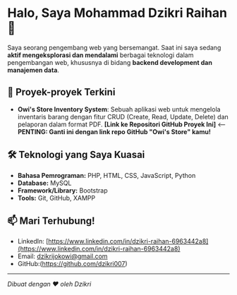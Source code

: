 # Halo, Saya Mohammad Dzikri Raihan 👋

Saya seorang pengembang web yang bersemangat. Saat ini saya sedang **aktif mengeksplorasi dan mendalami** berbagai teknologi dalam pengembangan web, khususnya di bidang **backend development dan manajemen data**.

## 🚀 Proyek-proyek Terkini

* **Owi's Store Inventory System**: Sebuah aplikasi web untuk mengelola inventaris barang dengan fitur CRUD (Create, Read, Update, Delete) dan pelaporan dalam format PDF.
    **[Link ke Repositori GitHub Proyek Ini]** <-- **PENTING: Ganti ini dengan link repo GitHub "Owi's Store" kamu!**

## 🛠️ Teknologi yang Saya Kuasai

* **Bahasa Pemrograman:** PHP, HTML, CSS, JavaScript, Python
* **Database:** MySQL
* **Framework/Library:** Bootstrap
* **Tools:** Git, GitHub, XAMPP

## 📫 Mari Terhubung!

* LinkedIn: [https://www.linkedin.com/in/dzikri-raihan-6963442a8](https://www.linkedin.com/in/dzikri-raihan-6963442a8) 
* Email: dzikrijokowi@gmail.com
* GitHub:(https://github.com/dzikri007) 
---
_Dibuat dengan ❤️ oleh Dzikri_
